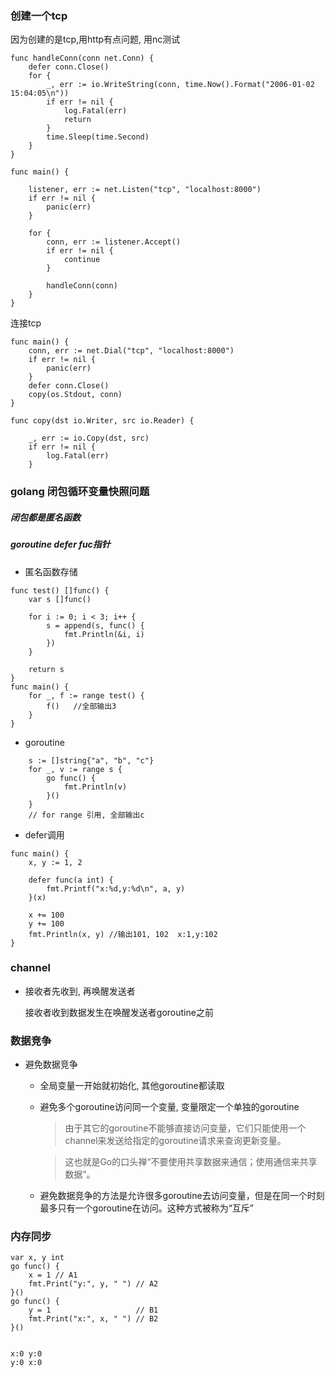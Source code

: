 ### 创建一个tcp

因为创建的是tcp,用http有点问题, 用nc测试

```
func handleConn(conn net.Conn) {
	defer conn.Close()
	for {
		_, err := io.WriteString(conn, time.Now().Format("2006-01-02 15:04:05\n"))
		if err != nil {
			log.Fatal(err)
			return
		}
		time.Sleep(time.Second)
	}
}

func main() {

	listener, err := net.Listen("tcp", "localhost:8000")
	if err != nil {
		panic(err)
	}

	for {
		conn, err := listener.Accept()
		if err != nil {
			continue
		}

		handleConn(conn)
	}
}
```



连接tcp

```
func main() {
	conn, err := net.Dial("tcp", "localhost:8000")
	if err != nil {
		panic(err)
	}
	defer conn.Close()
	copy(os.Stdout, conn)
}

func copy(dst io.Writer, src io.Reader) {

	_, err := io.Copy(dst, src)
	if err != nil {
		log.Fatal(err)
	}
```

### golang 闭包循环变量快照问题

##### 闭包都是匿名函数
##### goroutine defer fuc指针


+ 匿名函数存储

```
func test() []func() {
    var s []func()

    for i := 0; i < 3; i++ {
        s = append(s, func() {
            fmt.Println(&i, i)
        })
    }

    return s
}
func main() {
    for _, f := range test() {
        f()   //全部输出3
    }
}
```

+ goroutine

```
	s := []string{"a", "b", "c"}
	for _, v := range s {
		go func() {
			fmt.Println(v)
		}()
	}
	// for range 引用, 全部输出c
```

+ defer调用

```
func main() {
    x, y := 1, 2

    defer func(a int) { 
        fmt.Printf("x:%d,y:%d\n", a, y)
    }(x)

    x += 100
    y += 100
    fmt.Println(x, y) //输出101, 102  x:1,y:102
}
```



### channel


+ 接收者先收到, 再唤醒发送者

	接收者收到数据发生在唤醒发送者goroutine之前



### 数据竞争

+ 避免数据竞争
	+ 全局变量一开始就初始化, 其他goroutine都读取
	+ 避免多个goroutine访问同一个变量, 变量限定一个单独的goroutine

		> 由于其它的goroutine不能够直接访问变量，它们只能使用一个channel来发送给指定的goroutine请求来查询更新变量。
		
		> 这也就是Go的口头禅“不要使用共享数据来通信；使用通信来共享数据”。
	+ 避免数据竞争的方法是允许很多goroutine去访问变量，但是在同一个时刻最多只有一个goroutine在访问。这种方式被称为“互斥”

	
	
	
### 内存同步	
	
```
var x, y int
go func() {
    x = 1 // A1
    fmt.Print("y:", y, " ") // A2
}()
go func() {
    y = 1                   // B1
    fmt.Print("x:", x, " ") // B2
}()


x:0 y:0
y:0 x:0
```


